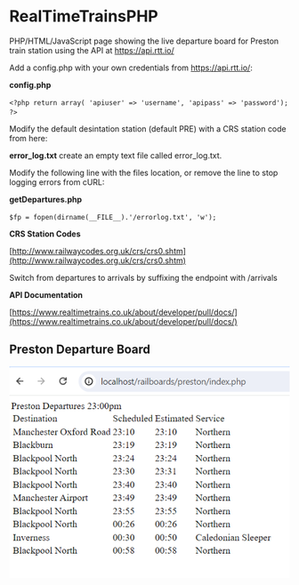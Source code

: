 # RealTimeTrainsPHP

PHP/HTML/JavaScript page showing the live departure board for Preston train station using the API at https://api.rtt.io/

Add a config.php with your own credentials from https://api.rtt.io/:

**config.php**

`<?php
return array(
    'apiuser' => 'username',
    'apipass' => 'password');
?>`

Modify the default desintation station (default PRE) with a CRS station code from here:

**error_log.txt**
create an empty text file called error_log.txt.

Modify the following line with the files location, or remove the line to stop logging errors from cURL:

**getDepartures.php**

`$fp = fopen(dirname(__FILE__).'/errorlog.txt', 'w');`

**CRS Station Codes**

[http://www.railwaycodes.org.uk/crs/crs0.shtm](http://www.railwaycodes.org.uk/crs/crs0.shtm)

Switch from departures to arrivals by suffixing the endpoint with /arrivals

**API Documentation**

[https://www.realtimetrains.co.uk/about/developer/pull/docs/](https://www.realtimetrains.co.uk/about/developer/pull/docs/)


## Preston Departure Board

![Alt text](/Screenshots/PrestonDepartures.PNG?raw=true "Preston Departure Board")
